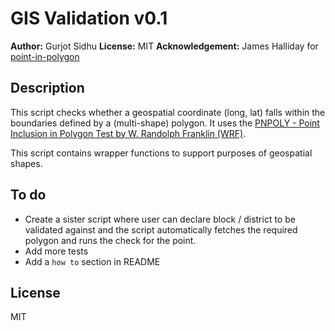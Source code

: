 # GIS Validation v0.1

**Author:** Gurjot Sidhu
**License:** MIT
**Acknowledgement:** James Halliday for [point-in-polygon](https://github.com/substack/point-in-polygon)

## Description
This script checks whether a geospatial coordinate (long, lat) falls within the boundaries defined by a (multi-shape) polygon. It uses the [PNPOLY - Point Inclusion in Polygon Test by W. Randolph Franklin (WRF)](https://wrf.ecse.rpi.edu/Research/Short_Notes/pnpoly.html).

This script contains wrapper functions to support purposes of geospatial shapes.

## To do
* Create a sister script where user can declare block / district to be validated against and the script automatically fetches the required polygon and runs the check for the point.
* Add more tests
* Add a `how to` section in README

## License
MIT